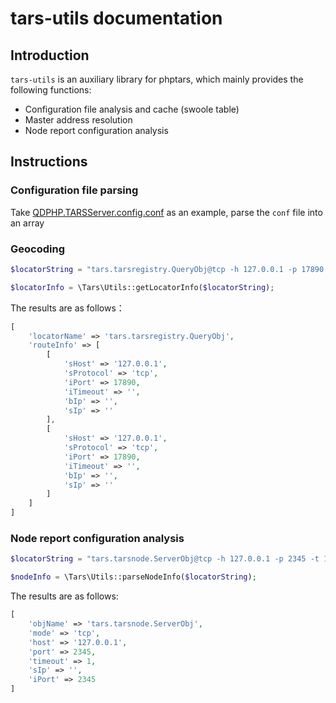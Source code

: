# tars-utils documentation

## Introduction
`tars-utils` is an auxiliary library for phptars, which mainly provides the following functions:
* Configuration file analysis and cache (swoole table)
* Master address resolution
* Node report configuration analysis

## Instructions
### Configuration file parsing

Take [QDPHP.TARSServer.config.conf]() as an example, parse the `conf` file into an array

### Geocoding
```php
$locatorString = "tars.tarsregistry.QueryObj@tcp -h 127.0.0.1 -p 17890:tcp -h 127.0.0.1 -p 17890";

$locatorInfo = \Tars\Utils::getLocatorInfo($locatorString);
```
The results are as follows：
```php
[
	'locatorName' => 'tars.tarsregistry.QueryObj',
	'routeInfo' => [
		[
			'sHost' => '127.0.0.1',
			'sProtocol' => 'tcp',
			'iPort' => 17890,
			'iTimeout' => '',
			'bIp' => '',
			'sIp' => ''
		],
		[
			'sHost' => '127.0.0.1',
			'sProtocol' => 'tcp',
			'iPort' => 17890,
			'iTimeout' => '',
			'bIp' => '',
			'sIp' => ''
		]
	]
]
```

### Node report configuration analysis
```php
$locatorString = "tars.tarsnode.ServerObj@tcp -h 127.0.0.1 -p 2345 -t 10000";

$nodeInfo = \Tars\Utils::parseNodeInfo($locatorString);
```

The results are as follows:
```php
[
	'objName' => 'tars.tarsnode.ServerObj',
	'mode' => 'tcp',
	'host' => '127.0.0.1',
	'port' => 2345,
	'timeout' => 1,
	'sIp' => '',
	'iPort' => 2345
]
```